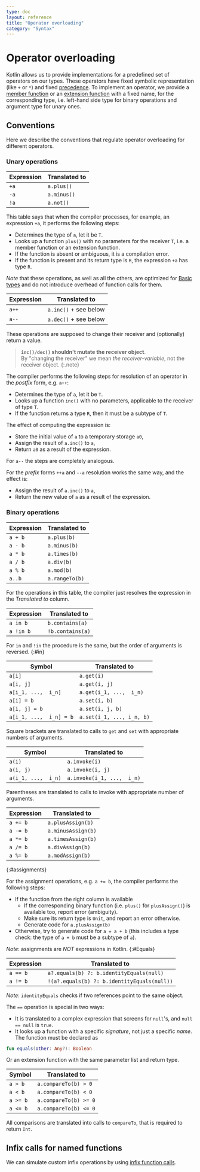 ```yaml
---
type: doc
layout: reference
title: "Operator overloading"
category: "Syntax"
---
```


# Operator overloading

Kotlin allows us to provide implementations for a predefined set of operators on our types. These operators have fixed symbolic representation
(like `+` or `*`) and fixed [precedence](grammar.html#precedence). To implement an operator, we provide a [member function](functions.html#member-functions)
or an [extension function](extensions.html) with a fixed name, for the corresponding type, i.e. left-hand side type for binary operations and argument type for unary ones.

## Conventions

Here we describe the conventions that regulate operator overloading for different operators.

### Unary operations

| Expression | Translated to |
|------------|---------------|
| `+a` | `a.plus()` |
| `-a` | `a.minus()` |
| `!a` | `a.not()` |

This table says that when the compiler processes, for example, an expression `+a`, it performs the following steps:

* Determines the type of `a`, let it be `T`.
* Looks up a function `plus()` with no parameters for the receiver `T`, i.e. a member function or an extension function.
* If the function is absent or ambiguous, it is a compilation error.
* If the function is present and its return type is `R`, the expression `+a` has type `R`.

*Note* that these operations, as well as all the others, are optimized for [Basic types](basic-types.html) and do not introduce overhead of function calls for them.

| Expression | Translated to |
|------------|---------------|
| `a++` | `a.inc()` + see below |
| `a--` | `a.dec()` + see below |


These operations are supposed to change their receiver and (optionally) return a value.

> **`inc()/dec()` shouldn't mutate the receiver object**.<br>
> By "changing the receiver" we mean _the receiver-variable_, not the receiver object.
{:.note}

The compiler performs the following steps for resolution of an operator in the *postfix* form, e.g. `a++`:

* Determines the type of `a`, let it be `T`.
* Looks up a function `inc()` with no parameters, applicable to the receiver of type `T`.
* If the function returns a type `R`, then it must be a subtype of `T`.

The effect of computing the expression is:

* Store the initial value of `a` to a temporary storage `a0`,
* Assign the result of `a.inc()` to `a`,
* Return `a0` as a result of the expression.

For `a--` the steps are completely analogous.

For the *prefix* forms `++a` and `--a` resolution works the same way, and the effect is:

* Assign the result of `a.inc()` to `a`,
* Return the new value of `a` as a result of the expression.

### Binary operations

| Expression | Translated to |
| -----------|-------------- |
| `a + b` | `a.plus(b)` |
| `a - b` | `a.minus(b)` |
| `a * b` | `a.times(b)` |
| `a / b` | `a.div(b)` |
| `a % b` | `a.mod(b)` |
| `a..b ` | `a.rangeTo(b)` |

For the operations in this table, the compiler just resolves the expression in the *Translated to* column.

| Expression | Translated to |
| -----------|-------------- |
| `a in b` | `b.contains(a)` |
| `a !in b` | `!b.contains(a)` |

For `in` and `!in` the procedure is the same, but the order of arguments is reversed.
{:#in}

| Symbol | Translated to |
| -------|-------------- |
| `a[i]`  | `a.get(i)` |
| `a[i, j]`  | `a.get(i, j)` |
| `a[i_1, ...,  i_n]`  | `a.get(i_1, ...,  i_n)` |
| `a[i] = b` | `a.set(i, b)` |
| `a[i, j] = b` | `a.set(i, j, b)` |
| `a[i_1, ...,  i_n] = b` | `a.set(i_1, ..., i_n, b)` |

Square brackets are translated to calls to `get` and `set` with appropriate numbers of arguments.

| Symbol | Translated to |
|--------|---------------|
| `a(i)`  | `a.invoke(i)` |
| `a(i, j)`  | `a.invoke(i, j)` |
| `a(i_1, ...,  i_n)`  | `a.invoke(i_1, ...,  i_n)` |

Parentheses are translated to calls to invoke with appropriate number of arguments.

| Expression | Translated to |
|------------|---------------|
| `a += b` | `a.plusAssign(b)` |
| `a -= b` | `a.minusAssign(b)` |
| `a *= b` | `a.timesAssign(b)` |
| `a /= b` | `a.divAssign(b)` |
| `a %= b` | `a.modAssign(b)` |
{:#assignments}

For the assignment operations, e.g. `a += b`, the compiler performs the following steps:

* If the function from the right column is available
  * If the corresponding binary function (i.e. `plus()` for `plusAssign()`) is available too, report error (ambiguity).
  * Make sure its return type is `Unit`, and report an error otherwise.
  * Generate code for `a.plusAssign(b)`
* Otherwise, try to generate code for `a = a + b` (this includes a type check: the type of `a + b` must be a subtype of `a`).

*Note*: assignments are *NOT* expressions in Kotlin.
{:#Equals}

| Expression | Translated to |
|------------|---------------|
| `a == b` | `a?.equals(b) ?: b.identityEquals(null)` |
| `a != b` | `!(a?.equals(b) ?: b.identityEquals(null))` |

*Note*: `identityEquals` checks if two references point to the same object.

The `==` operation is special in two ways:

* It is translated to a complex expression that screens for `null`'s, and `null == null` is `true`.
* It looks up a function with a specific _signature_, not just a specific _name_. The function must be declared as

``` kotlin
fun equals(other: Any?): Boolean
```

Or an extension function with the same parameter list and return type.

| Symbol | Translated to |
|--------|---------------|
| `a > b`  | `a.compareTo(b) > 0` |
| `a < b`  | `a.compareTo(b) < 0` |
| `a >= b` | `a.compareTo(b) >= 0` |
| `a <= b` | `a.compareTo(b) <= 0` |

All comparisons are translated into calls to `compareTo`, that is required to return `Int`.

## Infix calls for named functions

We can simulate custom infix operations by using [infix function calls](functions.html#infix-notation).
